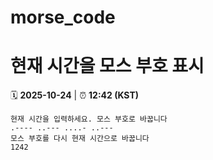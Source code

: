 # morse_code
# 현재 시간을 모스 부호 표시
<!-- MORSE_TIME_START -->
🗓️ **2025-10-24** | ⏰ **12:42 (KST)**

```
현재 시간을 입력하세요. 모스 부호로 바꿉니다
.---- ..--- ....- ..---
모스 부호를 다시 현재 시간으로 바꿉니다
1242
```
<!-- MORSE_TIME_END -->
